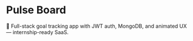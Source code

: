 # Pulse Board
🚀 Full-stack goal tracking app with JWT auth, MongoDB, and animated UX — internship-ready SaaS.
